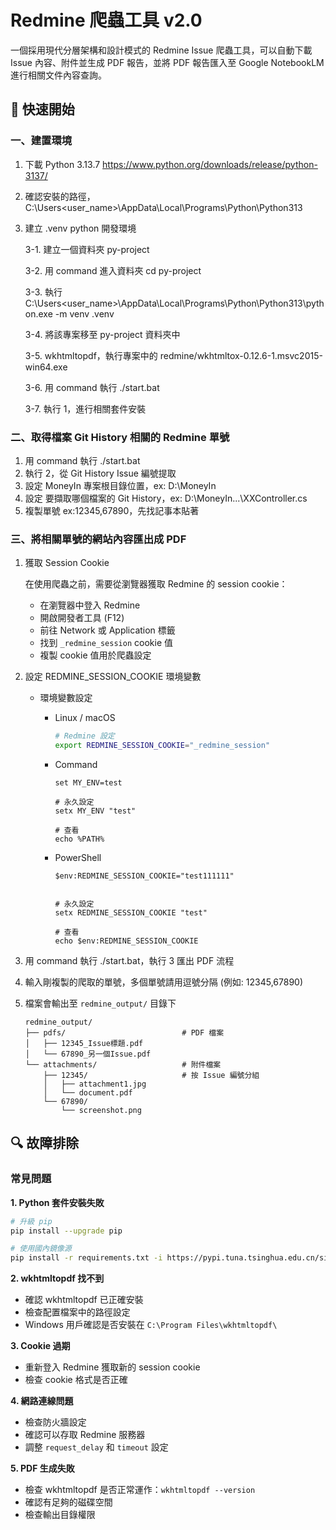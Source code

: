 # Redmine 爬蟲工具 v2.0

一個採用現代分層架構和設計模式的 Redmine Issue 爬蟲工具，可以自動下載 Issue 內容、附件並生成 PDF 報告，並將 PDF 報告匯入至 Google NotebookLM 進行相關文件內容查詢。

## 🚀 快速開始

### 一、建置環境

1. 下載 Python 3.13.7 https://www.python.org/downloads/release/python-3137/

2. 確認安裝的路徑，C:\Users\<user_name>\AppData\Local\Programs\Python\Python313

3. 建立 .venv python 開發環境

    3-1. 建立一個資料夾 py-project

    3-2. 用 command 進入資料夾 cd py-project

    3-3. 執行 C:\Users\<user_name>\AppData\Local\Programs\Python\Python313\python.exe -m venv .venv

    3-4. 將該專案移至 py-project 資料夾中

    3-5.  wkhtmltopdf，執行專案中的 redmine/wkhtmltox-0.12.6-1.msvc2015-win64.exe

    3-6. 用 command 執行 ./start.bat

    3-7. 執行 1，進行相關套件安裝


### 二、取得檔案 Git History 相關的 Redmine 單號

1. 用 command 執行 ./start.bat
2. 執行 2，從 Git History Issue 編號提取
3. 設定 MoneyIn 專案根目錄位置，ex: D:\MoneyIn
4. 設定 要擷取哪個檔案的 Git History，ex: D:\MoneyIn\...\XXController.cs
5. 複製單號 ex:12345,67890，先找記事本貼著

### 三、將相關單號的網站內容匯出成 PDF

1. 獲取 Session Cookie

    在使用爬蟲之前，需要從瀏覽器獲取 Redmine 的 session cookie：
    * 在瀏覽器中登入 Redmine
    * 開啟開發者工具 (F12)
    * 前往 Network 或 Application 標籤
    * 找到 `_redmine_session` cookie 值
    * 複製 cookie 值用於爬蟲設定

2. 設定 REDMINE_SESSION_COOKIE 環境變數

    * 環境變數設定

      * Linux / macOS

        ```bash
        # Redmine 設定
        export REDMINE_SESSION_COOKIE="_redmine_session"
        ```

      * Command
          ```
          set MY_ENV=test

          # 永久設定
          setx MY_ENV "test"

          # 查看
          echo %PATH%
          ```


      * PowerShell

        ```shell
        $env:REDMINE_SESSION_COOKIE="test111111"


        # 永久設定
        setx REDMINE_SESSION_COOKIE "test"

        # 查看
        echo $env:REDMINE_SESSION_COOKIE
        ```

3. 用 command 執行 ./start.bat，執行 3 匯出 PDF 流程

4. 輸入剛複製的爬取的單號，多個單號請用逗號分隔 (例如: 12345,67890)

5. 檔案會輸出至 `redmine_output/` 目錄下

    ```
    redmine_output/
    ├── pdfs/                          # PDF 檔案
    │   ├── 12345_Issue標題.pdf
    │   └── 67890_另一個Issue.pdf
    └── attachments/                   # 附件檔案
        ├── 12345/                     # 按 Issue 編號分組
        │   ├── attachment1.jpg
        │   └── document.pdf
        └── 67890/
            └── screenshot.png
    ```


## 🔍 故障排除

### 常見問題

**1. Python 套件安裝失敗**

```bash
# 升級 pip
pip install --upgrade pip

# 使用國內鏡像源
pip install -r requirements.txt -i https://pypi.tuna.tsinghua.edu.cn/simple/
```

**2. wkhtmltopdf 找不到**
- 確認 wkhtmltopdf 已正確安裝
- 檢查配置檔案中的路徑設定
- Windows 用戶確認是否安裝在 `C:\Program Files\wkhtmltopdf\`

**3. Cookie 過期**
- 重新登入 Redmine 獲取新的 session cookie
- 檢查 cookie 格式是否正確

**4. 網路連線問題**
- 檢查防火牆設定
- 確認可以存取 Redmine 服務器
- 調整 `request_delay` 和 `timeout` 設定

**5. PDF 生成失敗**
- 檢查 wkhtmltopdf 是否正常運作：`wkhtmltopdf --version`
- 確認有足夠的磁碟空間
- 檢查輸出目錄權限

